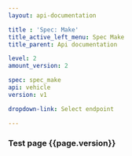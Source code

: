 ```yaml
---
layout: api-documentation

title : 'Spec: Make'
title_active_left_menu: Spec Make
title_parent: Api documentation

level: 2
amount_version: 2

spec: spec_make
api: vehicle
version: v1

dropdown-link: Select endpoint

---
```



### Test page {{page.version}}



